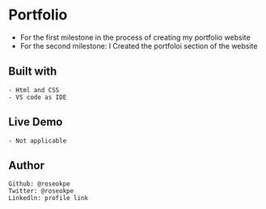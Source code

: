 # Portfolio
 - For the first milestone in the process of creating my portfolio website
 - For the second milestone: I Created the portfoloi section of the website


## Built with 
    - Html and CSS
    - VS code as IDE

## Live Demo
    - Not applicable

## Author

    Github: @roseokpe
    Twitter: @roseokpe
    Linkedln: profile link